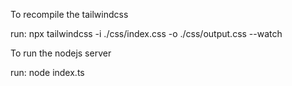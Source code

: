 To recompile the tailwindcss

run: npx tailwindcss -i ./css/index.css -o ./css/output.css --watch

To run the nodejs server

run: node index.ts

